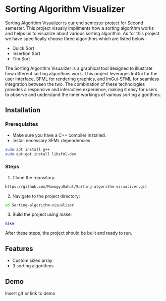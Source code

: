 
# Sorting Algorithm Visualizer

Sorting Algorithm Visualizer is our end semester project for Second semester. This project visually impliments how a sorting algorithm works and helps us to visualize about various sorting algorithm. As for this project we have specifically choose three algorithms which are listed below:

- Quick Sort
- Insertion Sort
- Tim Sort

The Sorting Algorithm Visualizer is a graphical tool designed to illustrate how different sorting algorithms work. This project leverages ImGui for the user interface, SFML for rendering graphics, and ImGui-SFML for seamless integration between the two. The combination of these technologies provides a responsive and interactive experience, making it easy for users to observe and understand the inner workings of various sorting algorithms.

## Installation

### **Prerequisites**
- Make sure you have a C++ compiler installed.
- Install necessary SFML dependencies.
```bash
sudo apt install g++
sudo apt-get install libsfml-dev
```
### **Steps**

1. Clone the repository:

```bash
https://github.com/ManogyaDahal/Sorting-algorithm-visualizer.git
```

2. Navigate to the project directory:

```bash
cd Sorting-algorithm-visualizer
```

3. Build the project using make:
```bash
make
```
After these steps, the project should be built and ready to run.
    
## Features

- Custom sized array 
- 3 sorting algorithms


## Demo

Insert gif or link to demo

